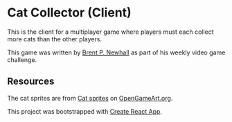 # Cat Collector (Client)

This is the client for a multiplayer game where players must each collect
more cats than the other players.

This game was written by [Brent P. Newhall](http://brentnewhall.com) as part
of his weekly video game challenge.

## Resources

The cat sprites are from
[Cat sprites](https://opengameart.org/content/cat-sprites) on
[OpenGameArt.org](https://opengameart.org).

This project was bootstrapped with
[Create React App](https://github.com/facebook/create-react-app).
